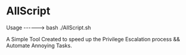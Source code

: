 # AllScript



Usage ------> bash ./AllScript.sh





A Simple Tool Created to speed up the Privilege Escalation process && Automate Annoying Tasks.
